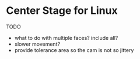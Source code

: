 # Center Stage for Linux


TODO
* what to do with multiple faces? include all?
* slower movement?
* provide tolerance area so the cam is not so jittery

